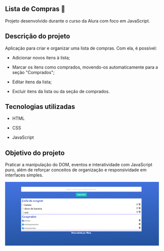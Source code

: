 ## Lista de Compras 🛒
Projeto desenvolvido durante o curso da Alura com foco em JavaScript.

## Descrição do projeto
Aplicação para criar e organizar uma lista de compras. Com ela, é possível:

- Adicionar novos itens à lista;

- Marcar os itens como comprados, movendo-os automaticamente para a seção "Comprados";

- Editar itens da lista;

- Excluir itens da lista ou da seção de comprados.

## Tecnologias utilizadas
- HTML

- CSS

- JavaScript

## Objetivo do projeto
Praticar a manipulação do DOM, eventos e interatividade com JavaScript puro, além de reforçar conceitos de organização e responsividade em interfaces simples.

![image](/listaDeCompras.png)

